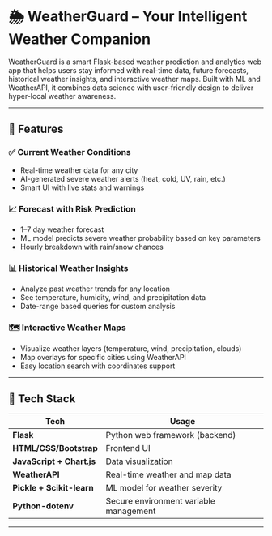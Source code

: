 # 🌦️ WeatherGuard – Your Intelligent Weather Companion

WeatherGuard is a smart Flask-based weather prediction and analytics web app that helps users stay informed with real-time data, future forecasts, historical weather insights, and interactive weather maps.
Built with ML and WeatherAPI, it combines data science with user-friendly design to deliver hyper-local weather awareness.

---

## 🚀 Features

### ✅ Current Weather Conditions
- Real-time weather data for any city
- AI-generated severe weather alerts (heat, cold, UV, rain, etc.)
- Smart UI with live stats and warnings

### 📈 Forecast with Risk Prediction
- 1–7 day weather forecast
- ML model predicts severe weather probability based on key parameters
- Hourly breakdown with rain/snow chances

### 📊 Historical Weather Insights
- Analyze past weather trends for any location
- See temperature, humidity, wind, and precipitation data
- Date-range based queries for custom analysis

### 🗺️ Interactive Weather Maps
- Visualize weather layers (temperature, wind, precipitation, clouds)
- Map overlays for specific cities using WeatherAPI
- Easy location search with coordinates support

---

## 🧠 Tech Stack

| Tech | Usage |
|------|-------|
| **Flask** | Python web framework (backend) |
| **HTML/CSS/Bootstrap** | Frontend UI |
| **JavaScript + Chart.js** | Data visualization |
| **WeatherAPI** | Real-time weather and map data |
| **Pickle + Scikit-learn** | ML model for weather severity |
| **Python-dotenv** | Secure environment variable management |

---
